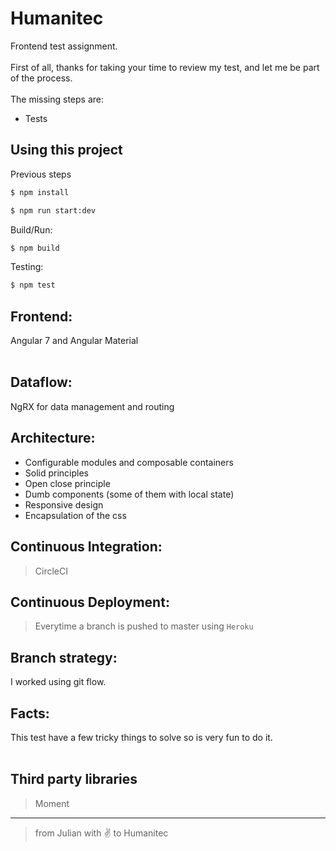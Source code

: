 # Humanitec

Frontend test assignment.
<br/><br/>
First of all, thanks for taking your time to review my test, and let me be part of the process.
<br/><br/>
The missing steps are:

-   Tests

## Using this project

Previous steps

```bash
$ npm install
```

```bash
$ npm run start:dev
```

Build/Run:

```bash
$ npm build
```

Testing:

```bash
$ npm test
```

## Frontend:

Angular 7 and Angular Material
<br/><br/>

## Dataflow:

NgRX for data management and routing

## Architecture:

-   Configurable modules and composable containers
-   Solid principles
-   Open close principle
-   Dumb components (some of them with local state)
-   Responsive design
-   Encapsulation of the css

## Continuous Integration:

> CircleCI

## Continuous Deployment:

> Everytime a branch is pushed to master using `Heroku`

## Branch strategy:

I worked using git flow.

## Facts:

This test have a few tricky things to solve so is very fun to do it.
<br/><br/>

## Third party libraries

> Moment

---

> from Julian with ✌️ to Humanitec
